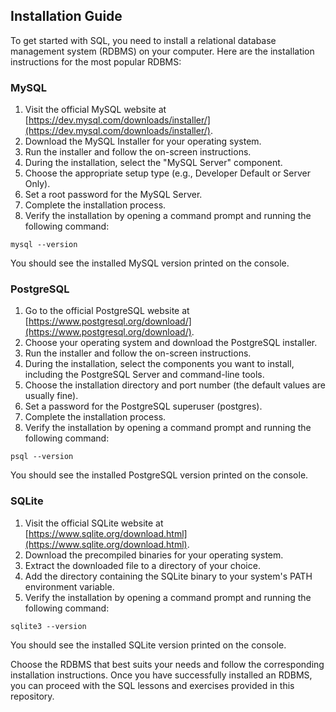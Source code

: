 ## Installation Guide

To get started with SQL, you need to install a relational database management system (RDBMS) on your computer. Here are the installation instructions for the most popular RDBMS:

### MySQL

1. Visit the official MySQL website at [https://dev.mysql.com/downloads/installer/](https://dev.mysql.com/downloads/installer/).
2. Download the MySQL Installer for your operating system.
3. Run the installer and follow the on-screen instructions.
4. During the installation, select the "MySQL Server" component.
5. Choose the appropriate setup type (e.g., Developer Default or Server Only).
6. Set a root password for the MySQL Server.
7. Complete the installation process.
8. Verify the installation by opening a command prompt and running the following command:
   
```
mysql --version
```
   
You should see the installed MySQL version printed on the console.

### PostgreSQL

1. Go to the official PostgreSQL website at [https://www.postgresql.org/download/](https://www.postgresql.org/download/).
2. Choose your operating system and download the PostgreSQL installer.
3. Run the installer and follow the on-screen instructions.
4. During the installation, select the components you want to install, including the PostgreSQL Server and command-line tools.
5. Choose the installation directory and port number (the default values are usually fine).
6. Set a password for the PostgreSQL superuser (postgres).
7. Complete the installation process.
8. Verify the installation by opening a command prompt and running the following command:
   
```
psql --version
```
   
You should see the installed PostgreSQL version printed on the console.

### SQLite

1. Visit the official SQLite website at [https://www.sqlite.org/download.html](https://www.sqlite.org/download.html).
2. Download the precompiled binaries for your operating system.
3. Extract the downloaded file to a directory of your choice.
4. Add the directory containing the SQLite binary to your system's PATH environment variable.
5. Verify the installation by opening a command prompt and running the following command:
   
```
sqlite3 --version
```
   
You should see the installed SQLite version printed on the console.

Choose the RDBMS that best suits your needs and follow the corresponding installation instructions. Once you have successfully installed an RDBMS, you can proceed with the SQL lessons and exercises provided in this repository.